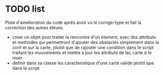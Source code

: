 # TODO list

Piste d'amelioration du code après avoir vu le corrigé-type et fait la
correction des autres élèves.

 - creer un objet pour traiter la rencontre d'un element, avec des
 attributs et methodes qui permettront d'ajouter des obstacles simplement
 dans la conf et sur la carte, plutot que de rajouter une condition dans
 le script traitant les mouvements et  mettre a jour les attributs de laç
 carte _à la main_
 - definir dans sa classe les caracteristique d'une carte valide plutôt
 que dans le script
